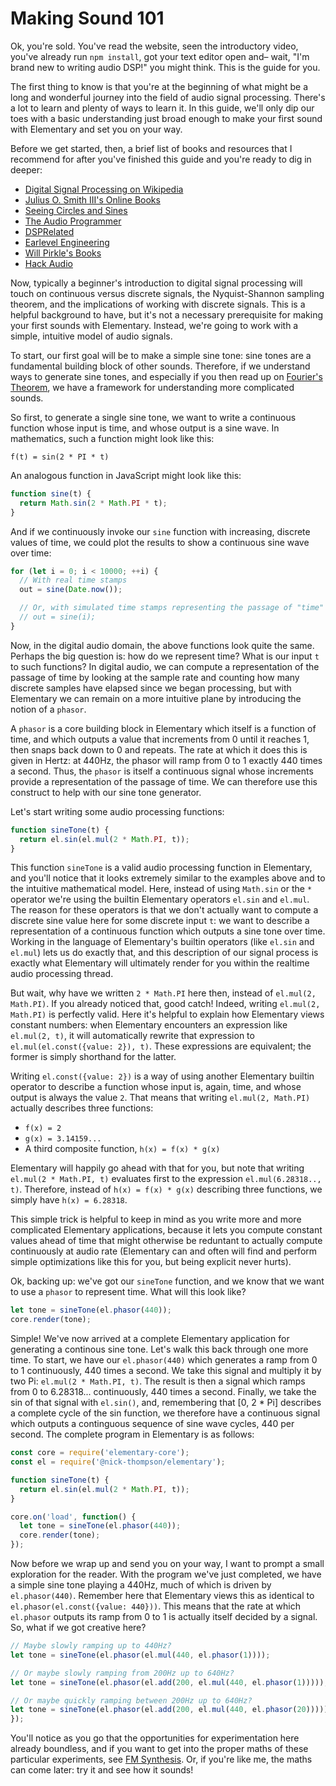 # Making Sound 101

Ok, you're sold. You've read the website, seen the introductory video, you've already
run `npm install`, got your text editor open and– wait, "I'm brand new to writing audio DSP!"
you might think. This is the guide for you.

The first thing to know is that you're at the beginning of what might be a long and wonderful
journey into the field of audio signal processing. There's a lot to learn and plenty of ways
to learn it. In this guide, we'll only dip our toes with a basic understanding just broad
enough to make your first sound with Elementary and set you on your way.

Before we get started, then, a brief list of books and resources that I recommend for after
you've finished this guide and you're ready to dig in deeper:

* [Digital Signal Processing on Wikipedia](https://en.wikipedia.org/wiki/Digital_signal_processing)
* [Julius O. Smith III's Online Books](https://ccrma.stanford.edu/~jos/)
* [Seeing Circles and Sines](https://jackschaedler.github.io/circles-sines-signals/)
* [The Audio Programmer](https://theaudioprogrammer.com/)
* [DSPRelated](https://www.dsprelated.com/)
* [Earlevel Engineering](https://www.earlevel.com/main/)
* [Will Pirkle's Books](http://www.willpirkle.com/)
* [Hack Audio](https://www.hackaudio.com/)

Now, typically a beginner's introduction to digital signal processing will touch on continuous versus
discrete signals, the Nyquist-Shannon sampling theorem, and the implications of working with discrete
signals. This is a helpful background to have, but it's not a necessary prerequisite for making your
first sounds with Elementary. Instead, we're going to work with a simple, intuitive model of audio signals.

To start, our first goal will be to make a simple sine tone: sine tones are a fundamental
building block of other sounds. Therefore, if we understand ways to generate sine tones, and
especially if you then read up on [Fourier's Theorem](https://en.wikipedia.org/wiki/Fourier_series), we have
a framework for understanding more complicated sounds.

So first, to generate a single sine tone, we want to write a continuous function whose
input is time, and whose output is a sine wave. In mathematics, such a function might
look like this:

```
f(t) = sin(2 * PI * t)
```

An analogous function in JavaScript might look like this:

```js
function sine(t) {
  return Math.sin(2 * Math.PI * t);
}
```

And if we continuously invoke our `sine` function with increasing, discrete values
of time, we could plot the results to show a continuous sine wave over time:

```js
for (let i = 0; i < 10000; ++i) {
  // With real time stamps
  out = sine(Date.now());

  // Or, with simulated time stamps representing the passage of "time"
  // out = sine(i);
}
```

Now, in the digital audio domain, the above functions look quite the same. Perhaps
the big question is: how do we represent time? What is our input `t` to such functions?
In digital audio, we can compute a representation of the passage of time by looking at the
sample rate and counting how many discrete samples have elapsed since we began processing,
but with Elementary we can remain on a more intuitive plane by introducing the notion of a `phasor`.

A `phasor` is a core building block in Elementary which itself is a function of time, and which
outputs a value that increments from 0 until it reaches 1, then snaps back down to 0 and repeats. The
rate at which it does this is given in Hertz: at 440Hz, the phasor will ramp from 0 to 1 exactly 440 times
a second. Thus, the `phasor` is itself a continuous signal whose increments provide a representation of the
passage of time. We can therefore use this construct to help with our sine tone generator.

Let's start writing some audio processing functions:

```js
function sineTone(t) {
  return el.sin(el.mul(2 * Math.PI, t));
}
```

This function `sineTone` is a valid audio processing function in Elementary, and you'll notice
that it looks extremely similar to the examples above and to the intuitive mathematical model. Here,
instead of using `Math.sin` or the `*` operator we're using the builtin Elementary operators `el.sin` and
`el.mul`. The reason for these operators is that we don't actually want to compute a discrete sine value here
for some discrete input `t`: we want to describe a representation of a continuous function which outputs
a sine tone over time. Working in the language of Elementary's builtin operators (like `el.sin` and `el.mul`)
lets us do exactly that, and this description of our signal process is exactly what Elementary will ultimately
render for you within the realtime audio processing thread.

But wait, why have we written `2 * Math.PI` here then, instead of `el.mul(2, Math.PI)`. If you already noticed that,
good catch! Indeed, writing `el.mul(2, Math.PI)` is perfectly valid. Here it's helpful to explain how Elementary views
constant numbers: when Elementary encounters an expression like `el.mul(2, t)`, it will automatically rewrite that
expression to `el.mul(el.const({value: 2}), t)`. These expressions are equivalent; the former is simply shorthand for the
latter.

Writing `el.const({value: 2})` is a way of using another Elementary builtin operator to describe a function whose input
is, again, time, and whose output is always the value `2`. That means that writing `el.mul(2, Math.PI)` actually describes
three functions:

- `f(x) = 2`
- `g(x) = 3.14159...`
- A third composite function, `h(x) = f(x) * g(x)`

Elementary will happily go ahead with that for you, but note that writing `el.mul(2 * Math.PI, t)` evaluates first to the
expression `el.mul(6.28318.., t)`. Therefore, instead of `h(x) = f(x) * g(x)` describing three functions, we simply have `h(x) = 6.28318`.

This simple trick is helpful to keep in mind as you write more and more complicated Elementary applications, because
it lets you compute constant values ahead of time that might otherwise be reduntant to actually compute continuously
at audio rate (Elementary can and often will find and perform simple optimizations like this for you, but being explicit never hurts).

Ok, backing up: we've got our `sineTone` function, and we know that we want to use a `phasor` to represent time. What
will this look like?

```js
let tone = sineTone(el.phasor(440));
core.render(tone);
```

Simple! We've now arrived at a complete Elementary application for generating a continous sine tone. Let's
walk this back through one more time. To start, we have our `el.phasor(440)` which generates a ramp from 0 to 1
continuously, 440 times a second. We take this signal and multiply it by two Pi: `el.mul(2 * Math.PI, t)`. The result
is then a signal which ramps from 0 to 6.28318... continuously, 440 times a second. Finally, we take the sin of that signal
with `el.sin()`, and, remembering that [0, 2 * Pi] describes a complete cycle of the sin function, we therefore have a continuous
signal which outputs a continguous sequence of sine wave cycles, 440 per second. The complete program in Elementary is as follows:

```js
const core = require('elementary-core');
const el = require('@nick-thompson/elementary');

function sineTone(t) {
  return el.sin(el.mul(2 * Math.PI, t));
}

core.on('load', function() {
  let tone = sineTone(el.phasor(440));
  core.render(tone);
});
```

Now before we wrap up and send you on your way, I want to prompt a small exploration for the reader. With the program
we've just completed, we have a simple sine tone playing a 440Hz, much of which is driven by `el.phasor(440)`. Remember here
that Elementary views this as identical to `el.phasor(el.const({value: 440}))`. This means that the rate at which `el.phasor`
outputs its ramp from 0 to 1 is actually itself decided by a signal. So, what if we got creative here?

```js
// Maybe slowly ramping up to 440Hz?
let tone = sineTone(el.phasor(el.mul(440, el.phasor(1))));

// Or maybe slowly ramping from 200Hz up to 640Hz?
let tone = sineTone(el.phasor(el.add(200, el.mul(440, el.phasor(1)))));

// Or maybe quickly ramping between 200Hz up to 640Hz?
let tone = sineTone(el.phasor(el.add(200, el.mul(440, el.phasor(20)))));
});
```

You'll notice as you go that the opportunities for experimentation here already boundless, and if you want to
get into the proper maths of these particular experiments, see [FM Synthesis](https://en.wikipedia.org/wiki/Frequency_modulation_synthesis).
Or, if you're like me, the maths can come later: try it and see how it sounds!
